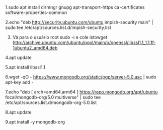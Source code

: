 1.sudo apt install dirmngr gnupg apt-transport-https ca-certificates software-properties-common

2.echo "deb http://security.ubuntu.com/ubuntu impish-security main" | sudo tee /etc/apt/sources.list.d/impish-security.list

3. Vá para o usuário root sudo -i e cole istowget http://archive.ubuntu.com/ubuntu/pool/main/o/openssl/libssl1.1_1.1.1f-1ubuntu2_amd64.deb

4.apt update

5.apt install libssl1.1

6.wget -qO - https://www.mongodb.org/static/pgp/server-5.0.asc | sudo apt-key add -

7.echo "deb [ arch=amd64,arm64 ] https://repo.mongodb.org/apt/ubuntu focal/mongodb-org/5.0 multiverse" | sudo tee /etc/apt/sources.list.d/mongodb-org-5.0.list

8.apt update

9.apt install -y mongodb-org